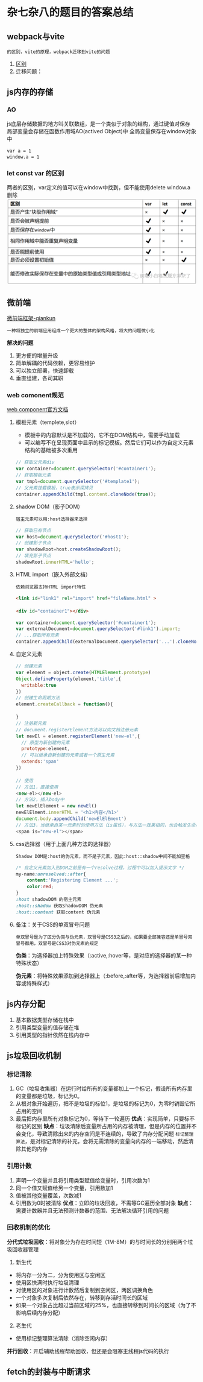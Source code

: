 # 杂七杂八的题目的答案总结
## webpack与vite

`的区别，vite的原理，webpack迁移到vite的问题`

1. [区别](../vue/vue3/vite.md)
2. 迁移问题：

## js内存的存储

### AO
js底层存储数据的地方叫关联数组，是一个类似于对象的结构，通过键值对保存
局部变量会存储在函数作用域AO(actived Object)中
全局变量保存在window对象中

```
var a = 1
window.a = 1
```

### let const var 的区别
两者的区别，var定义的值可以在window中找到，但不能使用delete window.a 删除
![avatar](../image/image/内存.png)


## 微前端

[微前端框架-qiankun](https://github.com/umijs/qiankun)

`一种将独立的前端应用组成一个更大的整体的架构风格，将大的问题微小化`

**解决的问题**

1. 更方便的增量升级
1. 简单解耦的代码依赖，更容易维护
1. 可以独立部署，快速卸载
1. 垂直组建，各司其职

### web comonent规范

[web component官方文档](https://developer.mozilla.org/zh-CN/docs/Web/Web_Components)

1. 模板元素（templete,slot）
    + 模板中的内容默认是不加载的，它不在DOM结构中，需要手动加载
    + 可以编写不在呈现页面中显示的标记模板。然后它们可以作为自定义元素结构的基础被多次重用
    ```js
    // 获取父元素div
    var container=document.querySelector('#container1');
    // 获取模板元素
    var tmpl=document.querySelector('#template1');
    // 父元素挂载模板，true表示深拷贝
    container.appendChild(tmpl.content.cloneNode(true));
    ```
2. shadow DOM（影子DOM）

    `宿主元素可以用:host选择器来选择`
    ```js
    // 获取已有节点
    var host=document.querySelector('#host1');
    // 创建影子节点
    var shadowRoot=host.createShadowRoot();
    // 填充影子节点
    shadowRoot.innerHTML='hello';
    ```
3. HTML import（嵌入外部文档）

    `依赖浏览器支持HTML import特性`
    ```html
    <link id="link1" rel="import" href="fileName.html" >

    <div id="container1"></div>
    ```
    ```js
    var container=document.querySelector('#container1');
    var externalDocument=document.querySelector('#link1').import;
    // ...获取所有元素
    container.appendChild(externalDocument.querySelector('...').cloneNode(true));
    ```

4. 自定义元素
    ```js
    // 创建元素
    var element = object.create(HTMLElement.prototype)
    Object.defineProperty(element,'title',{
      writable:true
    })
    // 创建生命周期方法
    element.createCallback = function(){

    }
    // 注册新元素
    // document.registerElement方法可以向文档注册元素
    let newEl = element.registerElement('new-el',{
      // 原型为新创建的元素
      prototype:element,
      // 可以继承自新创建的元素或者一个原生元素
      extends:'span'
    })

    // 使用
    // 方法1，直接使用
    <new-el></new-el>
    // 方法2，插入body中
    let newElElement = new newEl()
    newElElment.innerHTML = '<h1>内容</h1>'
    document.body.appendChild('newElElEment')
    // 方法3，当继承自某一元素时的使用方法（is属性），与方法一效果相同，也会触发生命周期函数
    <span is="new-el"></span>
    ```
5. css选择器（用于上面几种方法的选择器）

    `Shadow DOM是:host的伪元素，而不是子元素，因此:host::shadow中间不能加空格`
    ```css
    /* 自定义元素加入到DOM之前是有一个resolve过程，过程中可以加入提示文字 */
    my-name:unresolved::after{
        content:'Registering Element ...';
        color:red;
    }
    :host shadowDOM 的宿主元素
    :host::shadow 获取shadowDOM 伪元素
    :host::content 获取content 伪元素
    ```
6. 备注：关于CSS的单双冒号问题

    `单双冒号是为了区分伪类与伪元素，双冒号是CSS3之后的，如果要全部兼容还是单冒号双冒号都用，双冒号是CSS3对伪元素的规定`

    **伪类**：为选择器加上特殊效果（:active,:hover等，是对应的选择器的某一种特殊状态）

    **伪元素**：将特殊效果添加到选择器上（:before,:after等，为选择器前后增加内容或特殊样式）



## js内存分配
1. 基本数据类型存储在栈中
2. 引用类型变量的值存储在堆
3. 引用类型的指针依然在栈内存中


## js垃圾回收机制
### 标记清除
1. GC（垃圾收集器）在运行时给所有的变量都加上一个标记，假设所有内存里的变量都是垃圾，标记为0。
1. 从根对象开始遍历，把不是垃圾的标位1，是垃圾的标记为0，为零时销毁它所占用的空间
1. 最后把内存里所有对象标记为0，等待下一轮遍历
**优点**：实现简单，只要标不标记的区别
**缺点**：垃圾清除后变量所占用的内存被清理，但是内存的位置并不会变化，导致清除出来的内存空间是不连续的，导致了内存分配问题
`标记整理算法`，是对标记清除的补充，会将无需清除的变量向内存的一端移动，然后清除其他的内存
### 引用计数
1. 声明一个变量并且将引用类型赋值给变量时，引用次数为1
1. 同一个值又赋值给另一个变量，引用数加1
1. 值被其他变量覆盖，次数减1
1. 引用数为0时被清除
**优点**：立即的垃圾回收，不需等GC遍历全部对象
**缺点**：需要计数器并且无法预测计数器的范围、无法解决循环引用的问题

### 回收机制的优化
**分代式垃圾回收**：将对象分为存在时间短（1M-8M）的与时间长的分别用两个垃圾回收器管理
1. 新生代
  + 将内存一分为二，分为使用区与空闲区
  + 使用区快满时执行垃圾清理
  + 对使用区的对象进行计数然后复制到空闲区，两区调换角色
  + 一个对象多次复制后依然存在，转移到存活时间长的区域
  + 如果一个对象占比超过当前区域的25%，也直接转移到时间长的区域（为了不影响后续内存分配）

2. 老生代
  + 使用标记整理算法清除（消除空闲内存）

**并行回收**：开启辅助线程帮助回收，但还是会阻塞主线程js代码的执行


## fetch的封装与中断请求
